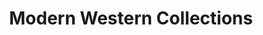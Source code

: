 ---
title: "Modern Western Collections"
url: /crivitz/modern-western-collections/
shop: Modehaus
---